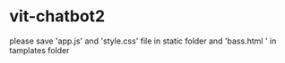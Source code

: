 # vit-chatbot2
please save 'app.js' and 'style.css' file in static folder
and 'bass.html ' in tamplates folder
